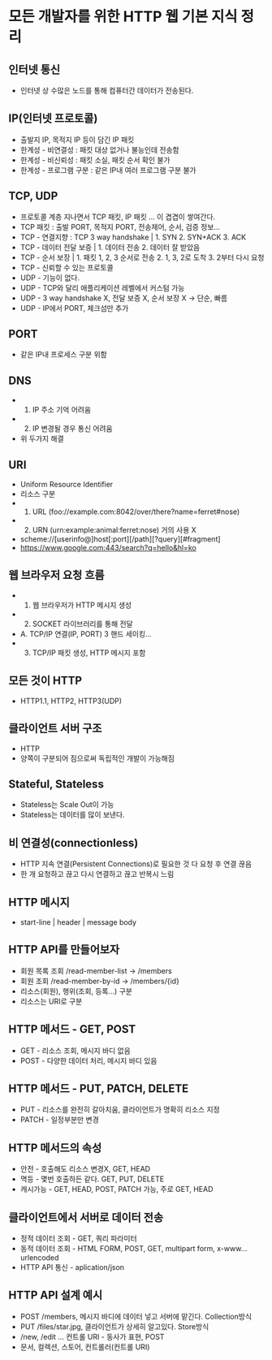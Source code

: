 # 모든 개발자를 위한 HTTP 웹 기본 지식 정리

## 인터넷 통신
* 인터넷 상 수많은 노드를 통해 컴퓨터간 데이터가 전송된다.

## IP(인터넷 프로토콜)
* 출발지 IP, 목적지 IP 등이 담긴 IP 패킷
* 한계성 - 비연결성 : 패킷 대상 없거나 불능인데 전송함
* 한계성 - 비신뢰성 : 패킷 소실, 패킷 순서 확인 불가
* 한계성 - 프로그램 구분 : 같은 IP내 여러 프로그램 구분 불가

## TCP, UDP
* 프로토콜 계층 지나면서 TCP 패킷, IP 패킷 ... 이 겹겹이 쌓여간다.
* TCP 패킷 : 출발 PORT, 목적지 PORT, 전송제어, 순서, 검증 정보...
* TCP - 연결지향 : TCP 3 way handshake |  1. SYN 2. SYN+ACK 3. ACK
* TCP - 데이터 전달 보증 | 1. 데이터 전송 2. 데이터 잘 받았음 
* TCP - 순서 보장 | 1. 패킷 1, 2, 3 순서로 전송 2. 1, 3, 2로 도착 3. 2부터 다시 요청
* TCP - 신뢰할 수 있는 프로토콜
* UDP - 기능이 없다.
* UDP - TCP와 달리 애플리케이션 레벨에서 커스텀 가능
* UDP - 3 way handshake X, 전달 보증 X, 순서 보장 X -> 단순, 빠름
* UDP - IP에서 PORT, 체크섬만 추가

## PORT
* 같은 IP내 프로세스 구분 위함

## DNS
* 1. IP 주소 기억 어려움
* 2. IP 변경될 경우 통신 어려움
* 위 두가지 해결

## URI
* Uniform Resource Identifier
* 리소스 구분
* 1. URL (foo://example.com:8042/over/there?name=ferret#nose)  
* 2. URN (urn:example:animal:ferret:nose) 거의 사용 X
* scheme://[userinfo@]host[:port][/path][?query][#fragment]
* https://www.google.com:443/search?q=hello&hl=ko

## 웹 브라우저 요청 흐름
* 1. 웹 브라우저가 HTTP 메시지 생성
* 2. SOCKET 라이브러리를 통해 전달
* A. TCP/IP 연결(IP, PORT) 3 핸드 세이킹...
* 3. TCP/IP 패킷 생성, HTTP 메시지 포함

## 모든 것이 HTTP
* HTTP1.1, HTTP2, HTTP3(UDP)

## 클라이언트 서버 구조
* HTTP
* 양쪽이 구분되어 짐으로써 독립적인 개발이 가능해짐

## Stateful, Stateless
* Stateless는 Scale Out이 가능
* Stateless는 데이터를 많이 보낸다.

## 비 연결성(connectionless)
* HTTP 지속 연결(Persistent Connections)로 필요한 것 다 요청 후 연결 끊음
* 한 개 요청하고 끊고 다시 연결하고 끊고 반복시 느림

## HTTP 메시지
* start-line | header | message body

## HTTP API를 만들어보자
* 회원 목록 조회 /read-member-list -> /members
* 회원 조회 /read-member-by-id -> /members/{id}
* 리소스(회원), 행위(조회, 등록...) 구분
* 리소스는 URI로 구분

## HTTP 메서드 - GET, POST
* GET - 리소스 조회, 메시지 바디 없음
* POST - 다양한 데이터 처리, 메시지 바디 있음

## HTTP 메서드 - PUT, PATCH, DELETE
* PUT - 리소스를 완전히 갈아치움, 클라이언트가 명확히 리소스 지정
* PATCH - 일정부분만 변경

## HTTP 메서드의 속성
* 안전 - 호출해도 리소스 변경X, GET, HEAD
* 멱등 - 몇번 호출하든 같다. GET, PUT, DELETE
* 캐시가능 - GET, HEAD, POST, PATCH 가능, 주로 GET, HEAD

## 클라이언트에서 서버로 데이터 전송
* 정적 데이터 조회 - GET, 쿼리 파라미터
* 동적 데이터 조회 - HTML FORM, POST, GET, multipart form, x-www... urlencoded
* HTTP API 통신 - aplication/json

## HTTP API 설계 예시
* POST /members, 메시지 바디에 데이터 넣고 서버에 맡긴다. Collection방식
* PUT /files/star.jpg, 클라이언트가 상세히 알고있다. Store방식
* /new, /edit ... 컨트롤 URI - 동사가 표현, POST
* 문서, 컬렉션, 스토어, 컨트롤러(컨트롤 URI)
